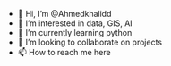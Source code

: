 - 👋 Hi, I’m @Ahmedkhalidd
- 👀 I’m interested in data, GIS, AI
- 🌱 I’m currently learning python
- 💞️ I’m looking to collaborate on projects
- 📫 How to reach me here

<!---
Ahmedkhalidd/Ahmedkhalidd is a ✨ special ✨ repository because its `README.md` (this file) appears on your GitHub profile.
You can click the Preview link to take a look at your changes.
--->
